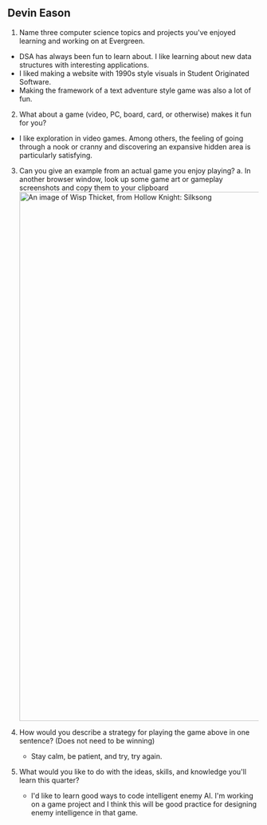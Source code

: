 ## Devin Eason

1. Name three computer science topics and projects you've enjoyed learning and working on at Evergreen.
  - DSA has always been fun to learn about. I like learning about new data structures with interesting applications.
  - I liked making a website with 1990s style visuals in Student Originated Software.
  - Making the framework of a text adventure style game was also a lot of fun.

2. What about a game (video, PC, board, card, or otherwise) makes it fun for you?
  - I like exploration in video games. Among others, the feeling of going through a nook or cranny and discovering an expansive hidden area is particularly satisfying.
3. Can you give an example from an actual game you enjoy playing?
   a. In another browser window, look up some game art or gameplay screenshots and copy them to your clipboard
   <img width="1920" height="1060" alt="An image of Wisp Thicket, from Hollow Knight: Silksong" src="https://hollowknightsilksong.wiki.fextralife.com/file/Hollow-Knight-Silksong/wisp-thicket-location-hollow-knight-silksong-wiki-guide.jpg" />

3. How would you describe a strategy for playing the game above in one sentence? (Does not need to be winning)
   - Stay calm, be patient, and try, try again.
4. What would you like to do with the ideas, skills, and knowledge you'll learn this quarter?
   - I'd like to learn good ways to code intelligent enemy AI. I'm working on a game project and I think this will be good practice for designing enemy intelligence in that game.

